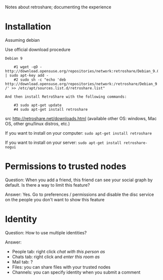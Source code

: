 Notes about retroshare; documenting the experience

# Installation

Assuming debian

Use official download procedure

```
Debian 9

    #1 wget -qO - http://download.opensuse.org/repositories/network:retroshare/Debian_9.0/Release.key | sudo apt-key add -
    #2 sudo sh -c "echo 'deb http://download.opensuse.org/repositories/network:/retroshare/Debian_9.0/ /' >> /etc/apt/sources.list.d/retroshare.list"

And then install RetroShare with the following commands:

    #3 sudo apt-get update
    #4 sudo apt-get install retroshare
```

src http://retroshare.net/downloads.html (available other OS: windows, Mac OS, other gnu/linux distros, etc.)

If you want to install on your computer: `sudo apt-get install retroshare`

If you want to install on your server: `sudo apt-get install retroshare-nogui`

# Permissions to trusted nodes

Question: When you add a friend, this friend can see your social graph by default. Is there a way to limit this feature?

Answer: Yes. Go to preferences / permissions and disable the disc service on the people you don't want to show this feature

# Identity

Question: How to use multiple identities?

Answer:

- People tab: right click *chat with this person as*
- Chats tab: right click and *enter this room as*
- Mail tab: ?
- Files: you can share files with your trusted nodes
- Channels: you can specify identity when you submit a comment

